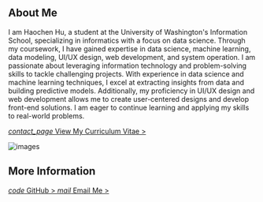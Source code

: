 

## About Me
I am <span class="notranslate">Haochen Hu</span>, a student at the University of Washington's Information School, specializing in informatics with a focus on data science. Through my coursework, I have gained expertise in data science, machine learning, data modeling, UI/UX design, web development, and system operation. I am passionate about leveraging information technology and problem-solving skills to tackle challenging projects. With experience in data science and machine learning techniques, I excel at extracting insights from data and building predictive models. Additionally, my proficiency in UI/UX design and web development allows me to create user-centered designs and develop front-end solutions. I am eager to continue learning and applying my skills to real-world problems.

<a href="/cv">
<i class="material-icons notranslate">contact_page</i> 
View My Curriculum Vitae > 
</a> 

<img class="img" id="auto-change-image" alt="images"
      src="{{ site.baseurl }}/assets/images/unsplash-keyboard.jpg">

## More Information

<a href="https://github.com/HaochenH" target="_blank">
<i class="material-icons notranslate">code</i> 
GitHub >
</a>

<a class="email" href="mailto:haochh@yahoo.com">
<i class="material-icons notranslate">mail</i> 
Email Me >
</a>
